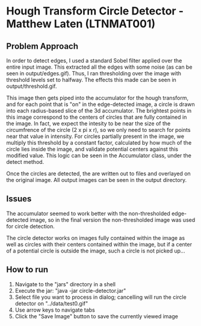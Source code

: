 Hough Transform Circle Detector - Matthew Laten (LTNMAT001)
===============================

Problem Approach
-------------------------------
In order to detect edges, I used a standard Sobel filter applied
over the entire input image. This extracted all the edges with 
some noise (as can be seen in output/edges.gif). Thus, I ran
thresholding over the image with threshold levels set to halfway.
The effects this made can be seen in output/threshold.gif.

This image then gets piped into the accumulator for the hough 
transform, and for each point that is "on" in the edge-detected
image, a circle is drawn into each radius-based slice 
of the 3d accumulator. The brightest points in this image 
correspond to the centers of circles that are fully contained
in the image. In fact, we expect the intesity to be near
the size of the circumfrence of the circle (2 x pi x r), so we
only need to search for points near that value in intensity. 
For circles partially present in the image, we multiply this
threshold by a constant factor, calculated by how much of the circle
lies inside the image, and validate potential centers against this
modified value. This logic can be seen in the Accumulator class,
under the detect method.

Once the circles are detected, the are written out to files and
overlayed on the original image. All output images can be seen
in the output directory.

Issues
-------------------------------
The accumulator seemed to work better with the non-thresholded
edge-detected image, so in the final version the non-thresholded
image was used for circle detection.

The circle detector works on images fully contained within the
image as well as circles with their centers contained within the
image, but if a center of a potential circle is outside the image,
such a circle is not picked up...

How to run
-------------------------------
1) Navigate to the "jars" directory in a shell
2) Execute the jar: "java -jar circle-detector.jar"
3) Select file you want to process in dialog; cancelling will run the circle detector on "../data/test0.gif"
4) Use arrow keys to navigate tabs
5) Click the "Save Image" button to save the currently viewed image



